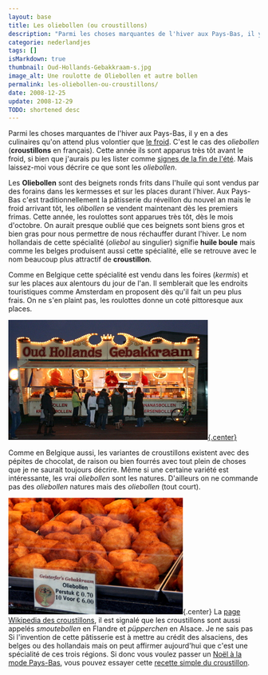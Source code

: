 ```yaml
---
layout: base
title: Les oliebollen (ou croustillons)
description: "Parmi les choses marquantes de l'hiver aux Pays-Bas, il y en a des culinaires qu'on attend plus volontier que le froid. C'est le cas des oliebollen (croustillon"
categorie: nederlandjes
tags: []
isMarkdown: true
thumbnail: Oud-Hollands-Gebakkraam-s.jpg
image_alt: Une roulotte de Oliebollen et autre bollen
permalink: les-oliebollen-ou-croustillons/
date: 2008-12-25
update: 2008-12-29
TODO: shortened desc
---
```


Parmi les choses marquantes de l'hiver aux Pays-Bas, il y en a des culinaires qu'on attend plus volontier que [le froid](/la-temperature-ressentie). C'est le cas des *oliebollen* (**croustillons** en français). Cette année ils sont apparus très tôt avant le froid, si bien que j'aurais pu les lister comme [signes de la fin de l'été](/c-est-la-fin-de-l-ete). Mais laissez-moi vous décrire ce que sont les *oliebollen*.

Les **Oliebollen** sont des beignets ronds frits dans l'huile qui sont vendus par des forains dans les kermesses et sur les places durant l'hiver. Aux Pays-Bas c'est traditionnellement la pâtisserie du réveillon du nouvel an mais le froid arrivant tôt, les *olibollen* se vendent maintenant dès les premiers frimas. Cette année, les roulottes sont apparues très tôt, dès le mois d'octobre. On aurait presque oublié que ces beignets sont biens gros et bien gras pour nous permettre de nous réchauffer durant l'hiver. Le nom hollandais de cette spécialité (*oliebol* au singulier) signifie **huile boule** mais comme les belges produisent aussi cette spécialité, elle se retrouve avec le nom beaucoup plus attractif de **croustillon**.

Comme en Belgique cette spécialité est vendu dans les foires (*kermis*) et sur les places aux alentours du jour de l'an. Il semblerait que les endroits touristiques comme Amsterdam en proposent dès qu'il fait un peu plus frais. On ne s'en plaint pas, les roulottes donne un coté pittoresque aux places. 

[![Une roulotte de Oliebollen et autre bollen](Oud-Hollands-Gebakkraam-s.jpg){.center}](http://commons.wikimedia.org/wiki/Image:Oud-Hollands-Gebakkraam.jpg)

Comme en Belgique aussi, les variantes de croustillons existent avec des pépites de chocolat, de raison ou bien fourrés avec tout plein de choses que je ne saurait toujours décrire. Même si une certaine variété est intéressante, les vrai *oliebollen* sont les natures. D'ailleurs on ne commande pas des *oliebollen* natures mais des *oliebollen* (tout court).

![Oliebollen ou croustillons vendus à la dizaine](oliebollen.jpg){.center}
La [page Wikipedia des croustillons](http://fr.wikipedia.org/wiki/Croustillon), il est signalé que les croustillons sont aussi appelés *smoutebollen* en Flandre et *püpperchen* en Alsace. Je ne sais pas Si l'invention de cette pâtisserie est à mettre au crédit des alsaciens, des belges ou des hollandais mais on peut affirmer aujourd'hui que c'est une spécialité de ces trois régions. Si donc vous voulez passer un [Noël à la mode Pays-Bas](/noel-des-pays-bas), vous pouvez essayer cette [recette simple du croustillon](http://www.marmiton.org/recettes/recette.cfm?num_recette=13215).
